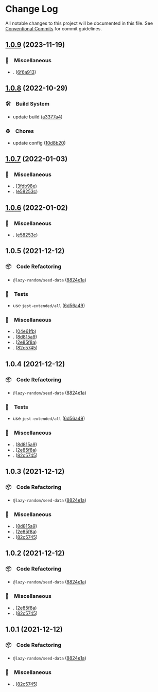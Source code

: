 # Change Log

All notable changes to this project will be documented in this file.
See [Conventional Commits](https://conventionalcommits.org) for commit guidelines.

## [1.0.9](https://github.com/bluelovers/ws-random/compare/@lazy-random/seed-data@1.0.8...@lazy-random/seed-data@1.0.9) (2023-11-19)



### 🔖　Miscellaneous

* . ([6f6a913](https://github.com/bluelovers/ws-random/commit/6f6a9134e94200862ac5956980cf7046fd9aadac))



## [1.0.8](https://github.com/bluelovers/ws-random/compare/@lazy-random/seed-data@1.0.7...@lazy-random/seed-data@1.0.8) (2022-10-29)



### 🛠　Build System

* update build ([a3377a4](https://github.com/bluelovers/ws-random/commit/a3377a45f6e3895378d1b633d02a501464836ea1))


### ♻️　Chores

* update config ([10d8b20](https://github.com/bluelovers/ws-random/commit/10d8b20d2ebc76491ac971bf8b9280f66285e056))



## [1.0.7](https://github.com/bluelovers/ws-random/compare/@lazy-random/seed-data@1.0.5...@lazy-random/seed-data@1.0.7) (2022-01-03)


### 🔖　Miscellaneous

* . ([3fdb98e](https://github.com/bluelovers/ws-random/commit/3fdb98ebbc24a4e5d33d0ffbc5bbd3e2344d9120))
* . ([e58253c](https://github.com/bluelovers/ws-random/commit/e58253c60984cc3947069ea4ae2eb1924cd2940e))





## [1.0.6](https://github.com/bluelovers/ws-random/compare/@lazy-random/seed-data@1.0.5...@lazy-random/seed-data@1.0.6) (2022-01-02)


### 🔖　Miscellaneous

* . ([e58253c](https://github.com/bluelovers/ws-random/commit/e58253c60984cc3947069ea4ae2eb1924cd2940e))





## 1.0.5 (2021-12-12)


### 📦　Code Refactoring

* `@lazy-random/seed-data` ([8824e1a](https://github.com/bluelovers/ws-random/commit/8824e1a59ab0f5b22039344d43abb409be9bae40))


### 🚨　Tests

* use `jest-extended/all` ([6d56a49](https://github.com/bluelovers/ws-random/commit/6d56a49e94ec701cd8744632a04871cba4e59ea8))


### 🔖　Miscellaneous

* . ([04e61fb](https://github.com/bluelovers/ws-random/commit/04e61fb160f654f1f2f6efe95f63d900ed2449e3))
* . ([8d815a9](https://github.com/bluelovers/ws-random/commit/8d815a9451f12cabc9b81680e463d429c45f2506))
* . ([2e85f8a](https://github.com/bluelovers/ws-random/commit/2e85f8a1a76c34161fdec36f07b7da0163a0eec7))
* . ([82c5745](https://github.com/bluelovers/ws-random/commit/82c5745bfbee557b8703244d6c7d5ffbc1c25e12))





## 1.0.4 (2021-12-12)


### 📦　Code Refactoring

* `@lazy-random/seed-data` ([8824e1a](https://github.com/bluelovers/ws-random/commit/8824e1a59ab0f5b22039344d43abb409be9bae40))


### 🚨　Tests

* use `jest-extended/all` ([6d56a49](https://github.com/bluelovers/ws-random/commit/6d56a49e94ec701cd8744632a04871cba4e59ea8))


### 🔖　Miscellaneous

* . ([8d815a9](https://github.com/bluelovers/ws-random/commit/8d815a9451f12cabc9b81680e463d429c45f2506))
* . ([2e85f8a](https://github.com/bluelovers/ws-random/commit/2e85f8a1a76c34161fdec36f07b7da0163a0eec7))
* . ([82c5745](https://github.com/bluelovers/ws-random/commit/82c5745bfbee557b8703244d6c7d5ffbc1c25e12))





## 1.0.3 (2021-12-12)


### 📦　Code Refactoring

* `@lazy-random/seed-data` ([8824e1a](https://github.com/bluelovers/ws-random/commit/8824e1a59ab0f5b22039344d43abb409be9bae40))


### 🔖　Miscellaneous

* . ([8d815a9](https://github.com/bluelovers/ws-random/commit/8d815a9451f12cabc9b81680e463d429c45f2506))
* . ([2e85f8a](https://github.com/bluelovers/ws-random/commit/2e85f8a1a76c34161fdec36f07b7da0163a0eec7))
* . ([82c5745](https://github.com/bluelovers/ws-random/commit/82c5745bfbee557b8703244d6c7d5ffbc1c25e12))





## 1.0.2 (2021-12-12)


### 📦　Code Refactoring

* `@lazy-random/seed-data` ([8824e1a](https://github.com/bluelovers/ws-random/commit/8824e1a59ab0f5b22039344d43abb409be9bae40))


### 🔖　Miscellaneous

* . ([2e85f8a](https://github.com/bluelovers/ws-random/commit/2e85f8a1a76c34161fdec36f07b7da0163a0eec7))
* . ([82c5745](https://github.com/bluelovers/ws-random/commit/82c5745bfbee557b8703244d6c7d5ffbc1c25e12))





## 1.0.1 (2021-12-12)


### 📦　Code Refactoring

* `@lazy-random/seed-data` ([8824e1a](https://github.com/bluelovers/ws-random/commit/8824e1a59ab0f5b22039344d43abb409be9bae40))


### 🔖　Miscellaneous

* . ([82c5745](https://github.com/bluelovers/ws-random/commit/82c5745bfbee557b8703244d6c7d5ffbc1c25e12))
